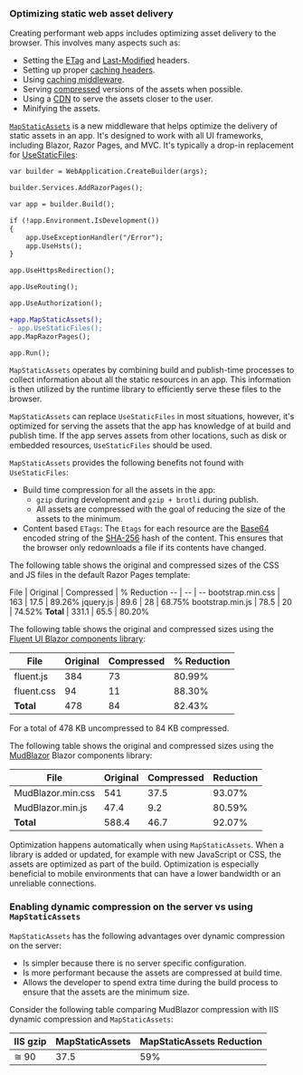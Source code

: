 ### Optimizing static web asset delivery

Creating performant web apps includes optimizing asset delivery to the browser. This involves many aspects such as:

* Setting the [ETag](https://developer.mozilla.org/docs/Web/HTTP/Headers/ETag) and [Last-Modified](https://developer.mozilla.org/docs/Web/HTTP/Headers/Last-Modified) headers.
* Setting up proper [caching headers](https://developer.mozilla.org/docs/Web/HTTP/Headers/Cache-Control).
* Using [caching middleware](xref:performance/caching/middleware).
* Serving [compressed](/aspnet/core/performance/response-compression) versions of the assets when possible.
* Using a [CDN](/microsoft-365/enterprise/content-delivery-networks?view=o365-worldwide&preserve-view=true) to serve the assets closer to the user.
* Minifying the assets.

[`MapStaticAssets`](https://source.dot.net/#Microsoft.AspNetCore.StaticAssets/StaticAssetsEndpointRouteBuilderExtensions.cs,18) is a new middleware that helps optimize the delivery of static assets in an app. It's designed to work with all UI frameworks, including Blazor, Razor Pages, and MVC. It's typically a drop-in replacement for [UseStaticFiles](/dotnet/api/microsoft.aspnetcore.builder.staticfileextensions.usestaticfiles):

```diff
var builder = WebApplication.CreateBuilder(args);

builder.Services.AddRazorPages();

var app = builder.Build();

if (!app.Environment.IsDevelopment())
{
    app.UseExceptionHandler("/Error");
    app.UseHsts();
}

app.UseHttpsRedirection();

app.UseRouting();

app.UseAuthorization();

+app.MapStaticAssets();
- app.UseStaticFiles();
app.MapRazorPages();

app.Run();
```

`MapStaticAssets` operates by combining build and publish-time processes to collect information about all the static resources in an app. This information is then utilized by the runtime library to efficiently serve these files to the browser.

`MapStaticAssets` can replace `UseStaticFiles` in most situations, however, it's optimized for serving the assets that the app has knowledge of at build and publish time. If the app serves assets from other locations, such as disk or embedded resources, `UseStaticFiles` should be used.

`MapStaticAssets` provides the following benefits not found with `UseStaticFiles`:

* Build time compression for all the assets in the app:
  * `gzip` during development and `gzip + brotli` during publish.
  * All assets are compressed with the goal of reducing the size of the assets to the minimum.
* Content based `ETags`: The `Etags` for each resource are the [Base64](https://developer.mozilla.org/docs/Glossary/Base64) encoded string of the [SHA-256](/dotnet/api/system.security.cryptography.sha256?view=net-8.0&preserve-view=true) hash of the content. This ensures that the browser only redownloads a file if its contents have changed.

The following table shows the original and compressed sizes of the CSS and JS files in the default Razor Pages template:

File | Original | Compressed | % Reduction
-- | -- | --
bootstrap.min.css | 163 | 17.5 | 89.26%
jquery.js | 89.6 | 28 | 68.75%
bootstrap.min.js | 78.5 | 20 | 74.52%
**Total** | 331.1 | 65.5 | 80.20%

The following table shows the original and compressed sizes using the [Fluent UI Blazor components library](https://www.fluentui-blazor.net/):

File | Original | Compressed | % Reduction
-- | -- | -- | --
fluent.js | 384 | 73 | 80.99%
fluent.css | 94 | 11 | 88.30%
**Total** | 478 | 84 | 82.43%

For a total of 478 KB uncompressed to 84 KB compressed.

The following table shows the original and compressed sizes using the [MudBlazor](https://mudblazor.com) Blazor components library:

File | Original | Compressed | Reduction
-- | -- | -- | --
MudBlazor.min.css | 541 | 37.5 | 93.07%
MudBlazor.min.js | 47.4 | 9.2 | 80.59%
**Total** | 588.4 | 46.7 | 92.07%

Optimization happens automatically when using `MapStaticAssets`. When a library is added or updated, for example with new JavaScript or CSS, the assets are optimized as part of the build. Optimization is especially beneficial to mobile environments that can have a lower bandwidth or an unreliable connections.

### Enabling dynamic compression on the server vs using `MapStaticAssets`

`MapStaticAssets` has the following advantages over dynamic compression on the server:

<!-- 
I'm confused about the following:
If we take MudBlazor as an example, IIS will compress the CSS bundle at around 90Kb, while brotli with max settings will result in 37Kb. That is still a whopping 59% size reduction or 41% of its dynamically compressed size -->

* Is simpler because there is no server specific configuration.
* Is more performant because the assets are compressed at build time. <!-- IIS can do static compression -->
* Allows the developer to spend extra time during the build process to ensure that the assets are the minimum size.

Consider the following table comparing MudBlazor compression with IIS dynamic compression and `MapStaticAssets`:
<!-- MapStaticAssets uses brotli max so it's the same as IIS brotli max is the same as -->

IIS gzip | MapStaticAssets | MapStaticAssets Reduction
-- | -- | --
 &#8773; 90 | 37.5 | 59%

<!--  “always flush” does not work with IIS Brotli AND might degrade Zlib compression ratio. See https://microsoft.sharepoint.com/:p:/r/teams/GlobalDAS/WebApps/_layouts/15/Doc.aspx?sourcedoc=%7BDC4A0B9B-6A27-498F-BC7D-6B6647AAC39F%7D&file=IIS_Compression_new_API.pptx -->
